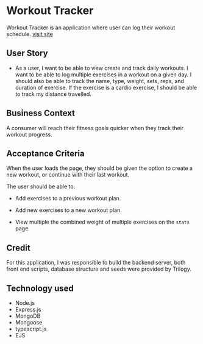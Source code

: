 # Workout Tracker

Workout Tracker is an application where user can log their workout schedule. [visit site](https://workout-tracker-cw.herokuapp.com)

## User Story

* As a user, I want to be able to view create and track daily workouts. I want to be able to log multiple exercises in a workout on a given day. I should also be able to track the name, type, weight, sets, reps, and duration of exercise. If the exercise is a cardio exercise, I should be able to track my distance travelled.

## Business Context

A consumer will reach their fitness goals quicker when they track their workout progress.

## Acceptance Criteria

When the user loads the page, they should be given the option to create a new workout, or continue with their last workout.

The user should be able to:

* Add exercises to a previous workout plan.

* Add new exercises to a new workout plan.

* View multiple the combined weight of multiple exercises on the `stats` page.

## Credit

For this application, I was responsible to build the backend server, both front end scripts, database structure and seeds were provided by Trilogy.

## Technology used

* Node.js
* Express.js
* MongoDB
* Mongoose
* typescript.js
* EJS
